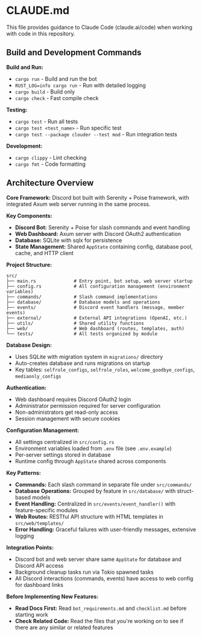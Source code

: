 # CLAUDE.md

This file provides guidance to Claude Code (claude.ai/code) when working with code in this repository.

## Build and Development Commands

**Build and Run:**
- `cargo run` - Build and run the bot
- `RUST_LOG=info cargo run` - Run with detailed logging
- `cargo build` - Build only
- `cargo check` - Fast compile check

**Testing:**
- `cargo test` - Run all tests
- `cargo test <test_name>` - Run specific test
- `cargo test --package clouder --test mod` - Run integration tests

**Development:**
- `cargo clippy` - Lint checking
- `cargo fmt` - Code formatting

## Architecture Overview

**Core Framework:** Discord bot built with Serenity + Poise framework, with integrated Axum web server running in the same process.

**Key Components:**
- **Discord Bot:** Serenity + Poise for slash commands and event handling
- **Web Dashboard:** Axum server with Discord OAuth2 authentication
- **Database:** SQLite with sqlx for persistence
- **State Management:** Shared `AppState` containing config, database pool, cache, and HTTP client

**Project Structure:**
```
src/
├── main.rs              # Entry point, bot setup, web server startup
├── config.rs            # All configuration management (environment variables)
├── commands/            # Slash command implementations
├── database/            # Database models and operations
├── events/              # Discord event handlers (message, member events)
├── external/            # External API integrations (OpenAI, etc.)
├── utils/               # Shared utility functions
├── web/                 # Web dashboard (routes, templates, auth)
└── tests/               # All tests organized by module
```

**Database Design:**
- Uses SQLite with migration system in `migrations/` directory
- Auto-creates database and runs migrations on startup
- Key tables: `selfrole_configs`, `selfrole_roles`, `welcome_goodbye_configs`, `mediaonly_configs`

**Authentication:**
- Web dashboard requires Discord OAuth2 login
- Administrator permission required for server configuration
- Non-administrators get read-only access
- Session management with secure cookies

**Configuration Management:**
- All settings centralized in `src/config.rs`
- Environment variables loaded from `.env` file (see `.env.example`)
- Per-server settings stored in database
- Runtime config through `AppState` shared across components

**Key Patterns:**
- **Commands:** Each slash command in separate file under `src/commands/`
- **Database Operations:** Grouped by feature in `src/database/` with struct-based models
- **Event Handling:** Centralized in `src/events/event_handler()` with feature-specific modules
- **Web Routes:** RESTful API structure with HTML templates in `src/web/templates/`
- **Error Handling:** Graceful failures with user-friendly messages, extensive logging

**Integration Points:**
- Discord bot and web server share same `AppState` for database and Discord API access
- Background cleanup tasks run via Tokio spawned tasks
- All Discord interactions (commands, events) have access to web config for dashboard links

**Before Implementing New Features:**
- **Read Docs First:** Read `bot_requirements.md` and `checklist.md` before starting work
- **Check Related Code:** Read the files that you're working on to see if there are any similar or related features
